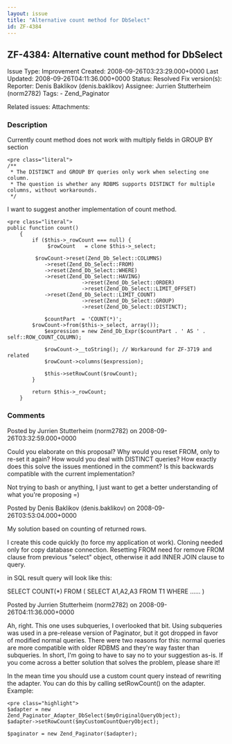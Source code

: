 ```yaml
---
layout: issue
title: "Alternative count method for DbSelect"
id: ZF-4384
---
```


ZF-4384: Alternative count method for DbSelect
----------------------------------------------

 Issue Type: Improvement Created: 2008-09-26T03:23:29.000+0000 Last Updated: 2008-09-26T04:11:36.000+0000 Status: Resolved Fix version(s): 
 Reporter:  Denis Baklikov (denis.baklikov)  Assignee:  Jurrien Stutterheim (norm2782)  Tags: - Zend\_Paginator
 
 Related issues: 
 Attachments: 
### Description

Currently count method does not work with multiply fields in GROUP BY section

 
    <pre class="literal"> 
    /**
     * The DISTINCT and GROUP BY queries only work when selecting one column.
     * The question is whether any RDBMS supports DISTINCT for multiple columns, without workarounds.
     */


I want to suggest another implementation of count method.

 
    <pre class="literal"> 
    public function count()
        {
            if ($this->_rowCount === null) {
                 $rowCount   = clone $this->_select;
    
             $rowCount->reset(Zend_Db_Select::COLUMNS)
                ->reset(Zend_Db_Select::FROM)
                ->reset(Zend_Db_Select::WHERE)
                ->reset(Zend_Db_Select::HAVING)
                            ->reset(Zend_Db_Select::ORDER)
                            ->reset(Zend_Db_Select::LIMIT_OFFSET)
                ->reset(Zend_Db_Select::LIMIT_COUNT)
                            ->reset(Zend_Db_Select::GROUP)
                            ->reset(Zend_Db_Select::DISTINCT);
                
                $countPart  = 'COUNT(*)';
            $rowCount->from($this->_select, array());
                $expression = new Zend_Db_Expr($countPart . ' AS ' . self::ROW_COUNT_COLUMN);  
                
                $rowCount->__toString(); // Workaround for ZF-3719 and related
                $rowCount->columns($expression);
                
                $this->setRowCount($rowCount);
            }
    
            return $this->_rowCount;
        }


 

 

### Comments

Posted by Jurrien Stutterheim (norm2782) on 2008-09-26T03:32:59.000+0000

Could you elaborate on this proposal? Why would you reset FROM, only to re-set it again? How would you deal with DISTINCT queries? How exactly does this solve the issues mentioned in the comment? Is this backwards compatible with the current implementation?

Not trying to bash or anything, I just want to get a better understanding of what you're proposing =)

 

 

Posted by Denis Baklikov (denis.baklikov) on 2008-09-26T03:53:04.000+0000

My solution based on counting of returned rows.

I create this code quickly (to force my application ot work). Cloning needed only for copy database connection. Resetting FROM need for remove FROM clause from previous "select" object, otherwise it add INNER JOIN clause to query.

in SQL result query will look like this:

SELECT COUNT(\*) FROM ( SELECT A1,A2,A3 FROM T1 WHERE ...... )

 

 

Posted by Jurrien Stutterheim (norm2782) on 2008-09-26T04:11:36.000+0000

Ah, right. This one uses subqueries, I overlooked that bit. Using subqueries was used in a pre-release version of Paginator, but it got dropped in favor of modified normal queries. There were two reasons for this: normal queries are more compatible with older RDBMS and they're way faster than subqueries. In short, I'm going to have to say no to your suggestion as-is. If you come across a better solution that solves the problem, please share it!

In the mean time you should use a custom count query instead of rewriting the adapter. You can do this by calling setRowCount() on the adapter. Example:

 
    <pre class="highlight">
    $adapter = new Zend_Paginator_Adapter_DbSelect($myOriginalQueryObject);
    $adapter->setRowCount($myCustomCountQueryObject);
    
    $paginator = new Zend_Paginator($adapter);


 

 